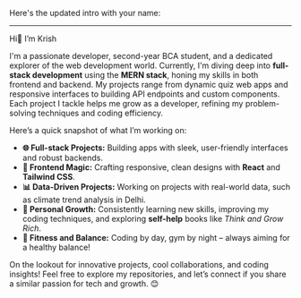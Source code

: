 Here's the updated intro with your name:

---

Hi👋 I’m Krish 

I'm a passionate developer, second-year BCA student, and a dedicated explorer of the web development world. Currently, I'm diving deep into **full-stack development** using the **MERN stack**, honing my skills in both frontend and backend. My projects range from dynamic quiz web apps and responsive interfaces to building API endpoints and custom components. Each project I tackle helps me grow as a developer, refining my problem-solving techniques and coding efficiency.

Here’s a quick snapshot of what I’m working on:

- **🌐 Full-stack Projects:** Building apps with sleek, user-friendly interfaces and robust backends.</br>
- **🎨 Frontend Magic:** Crafting responsive, clean designs with **React** and **Tailwind CSS**.</br>
- **📊 Data-Driven Projects:** Working on projects with real-world data, such as climate trend analysis in Delhi.</br>
- **🚀 Personal Growth:** Consistently learning new skills, improving my coding techniques, and exploring **self-help** books like *Think and Grow Rich*.</br>
- **💪 Fitness and Balance:** Coding by day, gym by night – always aiming for a healthy balance!</br>

On the lookout for innovative projects, cool collaborations, and coding insights! Feel free to explore my repositories, and let’s connect if you share a similar passion for tech and growth. 😊
